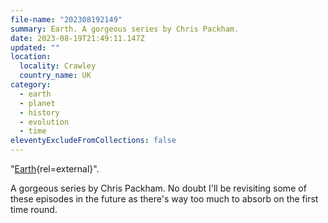 ```yaml
---
file-name: "202308192149"
summary: Earth. A gorgeous series by Chris Packham.
date: 2023-08-19T21:49:11.147Z
updated: ""
location:
  locality: Crawley
  country_name: UK
category:
  - earth
  - planet
  - history
  - evolution
  - time
eleventyExcludeFromCollections: false
---
```


"[Earth](https://www.bbc.co.uk/iplayer/episodes/p0fpwhhm/earth){rel=external}".

A gorgeous series by Chris Packham. No doubt I'll be revisiting some of these episodes in the future as there's way too much to absorb on the first time round.
